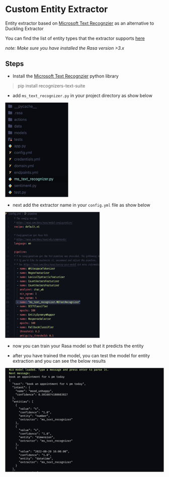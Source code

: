 # Custom Entity Extractor
Entity extractor based on [Microsoft Text Recognzier](https://github.com/microsoft/Recognizers-Text) as an alternative to Duckling Extractor 

You can find the list of entity types that the extractor supports [here](https://github.com/microsoft/Recognizers-Text#supported-entities-across-cultures)

_note: Make sure you have installed the Rasa version >3.x_


## Steps

- Install the [Microsoft Text Recognzier](https://github.com/microsoft/Recognizers-Text/tree/master/Python) python library

> pip install recognizers-text-suite

- add `ms_text_recognizer.py` in your project directory as show below

<img src="dir.png" width=200 height=300 />


- next add the extractor name in your `config.yml` file as show below

<img src="config_yml.png" width=300 height=400 />


- now you can train your Rasa model so that it predicts the entity

- after you have trained the model, you  can test the model for entity extraction and you can see the below results

![alt projecr_dir](results.png)

